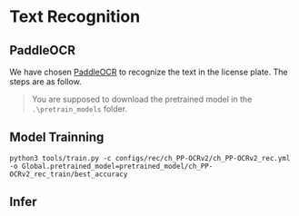 # Text Recognition

## PaddleOCR

We have chosen [PaddleOCR](https://github.com/PaddlePaddle/PaddleOCR) to recognize the text in the license plate. The steps are as follow.

> You are supposed to download the pretrained model in the `.\pretrain_models` folder.

## Model Trainning

```shell
python3 tools/train.py -c configs/rec/ch_PP-OCRv2/ch_PP-OCRv2_rec.yml -o Global.pretrained_model=pretrained_model/ch_PP-OCRv2_rec_train/best_accuracy
```

## Infer



